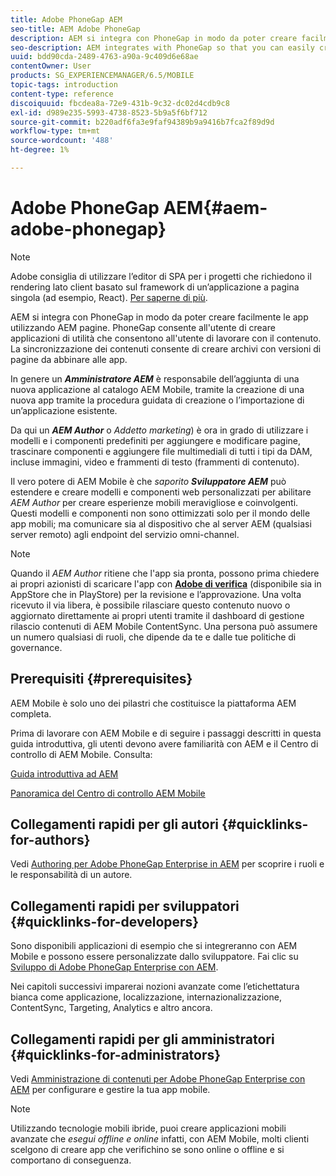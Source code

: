 ```yaml
---
title: Adobe PhoneGap AEM
seo-title: AEM Adobe PhoneGap
description: AEM si integra con PhoneGap in modo da poter creare facilmente le app utilizzando AEM pagine. Segui questa pagina per iniziare a utilizzare Adobe PhoneGap Enterprise.
seo-description: AEM integrates with PhoneGap so that you can easily create apps using AEM pages. Follow this page to get started with Adobe PhoneGap Enterprise.
uuid: bdd90cda-2489-4763-a90a-9c409d6e68ae
contentOwner: User
products: SG_EXPERIENCEMANAGER/6.5/MOBILE
topic-tags: introduction
content-type: reference
discoiquuid: fbcdea8a-72e9-431b-9c32-dc02d4cdb9c8
exl-id: d989e235-5993-4738-8523-5b9a5f6bf712
source-git-commit: b220adf6fa3e9faf94389b9a9416b7fca2f89d9d
workflow-type: tm+mt
source-wordcount: '488'
ht-degree: 1%

---
```


# Adobe PhoneGap AEM{#aem-adobe-phonegap}

>[!NOTE]
>
>Adobe consiglia di utilizzare l’editor di SPA per i progetti che richiedono il rendering lato client basato sul framework di un’applicazione a pagina singola (ad esempio, React). [Per saperne di più](/help/sites-developing/spa-overview.md).

AEM si integra con PhoneGap in modo da poter creare facilmente le app utilizzando AEM pagine. PhoneGap consente all&#39;utente di creare applicazioni di utilità che consentono all&#39;utente di lavorare con il contenuto. La sincronizzazione dei contenuti consente di creare archivi con versioni di pagine da abbinare alle app.

In genere un ***Amministratore AEM*** è responsabile dell’aggiunta di una nuova applicazione al catalogo AEM Mobile, tramite la creazione di una nuova app tramite la procedura guidata di creazione o l’importazione di un’applicazione esistente.

Da qui un ***AEM Author*** o *Addetto marketing*) è ora in grado di utilizzare i modelli e i componenti predefiniti per aggiungere e modificare pagine, trascinare componenti e aggiungere file multimediali di tutti i tipi da DAM, incluse immagini, video e frammenti di testo (frammenti di contenuto).

Il vero potere di AEM Mobile è che *saporito* ***Sviluppatore AEM*** può estendere e creare modelli e componenti web personalizzati per abilitare *AEM Author* per creare esperienze mobili meravigliose e coinvolgenti. Questi modelli e componenti non sono ottimizzati solo per il mondo delle app mobili; ma comunicare sia al dispositivo che al server AEM (qualsiasi server remoto) agli endpoint del servizio omni-channel.

>[!NOTE]
>
>Quando il *AEM Author* ritiene che l&#39;app sia pronta, possono prima chiedere ai propri azionisti di scaricare l&#39;app con **[Adobe di verifica](/help/mobile/phonegap-mobile-quickstart.md)** (disponibile sia in AppStore che in PlayStore) per la revisione e l’approvazione. Una volta ricevuto il via libera, è possibile rilasciare questo contenuto nuovo o aggiornato direttamente ai propri utenti tramite il dashboard di gestione rilascio contenuti di AEM Mobile ContentSync. Una persona può assumere un numero qualsiasi di ruoli, che dipende da te e dalle tue politiche di governance.

## Prerequisiti {#prerequisites}

AEM Mobile è solo uno dei pilastri che costituisce la piattaforma AEM completa.

Prima di lavorare con AEM Mobile e di seguire i passaggi descritti in questa guida introduttiva, gli utenti devono avere familiarità con AEM e il Centro di controllo di AEM Mobile. Consulta:

[Guida introduttiva ad AEM](/help/sites-deploying/deploy.md)

[Panoramica del Centro di controllo AEM Mobile](/help/mobile/phonegap-authoring-apps.md)

## Collegamenti rapidi per gli autori {#quicklinks-for-authors}

Vedi [Authoring per Adobe PhoneGap Enterprise in AEM](/help/mobile/phonegap.md) per scoprire i ruoli e le responsabilità di un autore.

## Collegamenti rapidi per sviluppatori {#quicklinks-for-developers}

Sono disponibili applicazioni di esempio che si integreranno con AEM Mobile e possono essere personalizzate dallo sviluppatore. Fai clic su [Sviluppo di Adobe PhoneGap Enterprise con AEM](/help/mobile/developing-in-phonegap.md).

Nei capitoli successivi imparerai nozioni avanzate come l’etichettatura bianca come applicazione, localizzazione, internazionalizzazione, ContentSync, Targeting, Analytics e altro ancora.

## Collegamenti rapidi per gli amministratori {#quicklinks-for-administrators}

Vedi [Amministrazione di contenuti per Adobe PhoneGap Enterprise con AEM](/help/mobile/administer-phonegap.md) per configurare e gestire la tua app mobile.

>[!NOTE]
>
>Utilizzando tecnologie mobili ibride, puoi creare applicazioni mobili avanzate che *esegui offline e online* infatti, con AEM Mobile, molti clienti scelgono di creare app che verifichino se sono online o offline e si comportano di conseguenza.

